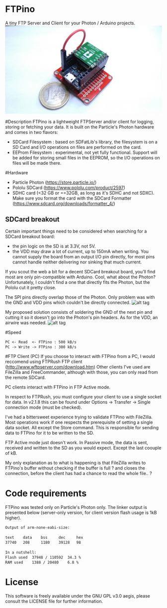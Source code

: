 # FTPino
A tiny FTP Server and Client for your Photon / Arduino projects.
![alt tag](Doc/FTPino_FTPServer.jpg?raw=true "FTPino")

#Description
FTPino is a lightweight FTPServer and/or client for logging, storing or fetching your data.
It is built on the Particle's Photon hardware and comes in two flavors:

- SDCard Filesystem : based on SDFatLib's library, the filesystem is on a SD Card and I/O operations on files are performed on the card. 
- EEProm Filesystem : experimental, not yet fully functional. Support will be added for storing small files in the EEPROM, so the I/O operations on files will be made there.

#Hardware
- Particle Photon (https://store.particle.io/)
- Pololu SDCard (https://www.pololu.com/product/2597)
- SDHC card (<32 GB or ==32GB, as long as it's SDHC and not SDXC). Make sure you format the card with the SDCard Formatter (https://www.sdcard.org/downloads/formatter_4/)

## SDCard breakout
Certain important things need to be considered when searching for a SDCard breakout board:
- the pin logic on the SD is at 3.3V, not 5V.
- the VDD may draw a lot of current, up to 150mA when writing. You cannot supply the board from an output I/O pin directly, for most pins cannot handle neither delivering nor sinking that much current.

If you scout the web a bit for a decent SDCard breakout board, you'll find most are only pin-compatible with Arduino. Cool, what about the Photon?
Unfortunately, I couldn't find a one that directly fits the Photon, but the Pololu cut it pretty close.

The SPI pins directly overlap those of the Photon. Only problem was with the GND and VDD pins which couldn't be directly connected.
![alt tag](Doc/FTPino_SDHolder1.jpg?raw=true "FTPino_SDHolder1")

My proposed solution consists of soldering the GND of the next pin and cutting it so it doesn't go into the Photon's pin headers.
As for the VDD, an airwire was needed.
![alt tag](Doc/FTPino_SDHolder2.jpg?raw=true "FTPino_SDHolder2")

#Speed
```
PC <- Read  <- FTPino : 500 kB/s
PC -> Write -> FTPino : 300 kB/s
```

#FTP Client (PC)
If you choose to interact with FTPino from a PC, I would reccomend using FTPRush FTP client (http://www.wftpserver.com/download.htm)
Other clients I've used are FileZilla and FreeCommander, although with those, you can only read from the remote SDCard.

PC clients interact with FTPino in FTP Active mode.

In respect to FTPRush, you must configure your client to use a single socket for data. In v2.1.8 this can be found under Options -> Transfer -> Single connection mode (must be checked).

I've had a bittersweet experience trying to validate FTPino with FileZilla. Most operations work if one respects the prerequisite of setting a single data socket. All except the Store command.
This is responsible for sending data to FTPino for it to be written to the SD. 

FTP Active mode just doesn't work. In Passive mode, the data is sent, received and written to the SD as you would expect. Except the last coouple of kB.

My only explanation as to what is happening is that FileZilla writes to FTPino's buffer without checking if the buffer is full ? and closes the connection, before the client has had a chance to 
read the whole file.. ?

# Code requirements
FTPino was tested only on Particle's Photon only. The linker output is presented below (server-only version, for client version flash usage is 1kB higher).
```
Output of arm-none-eabi-size:

text	data	bss		dec		hex
37740	208		1180	39128	98

In a nutshell:
Flash used	37948 / 110592	34.3 %
RAM used	1388 / 20480	6.8 %
```

# License
This software is freely available under the GNU GPL v3.0 aegis, please consult the LICENSE file for further information.